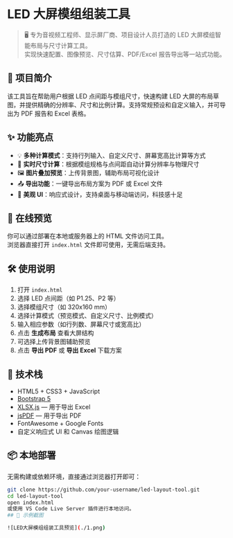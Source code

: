 # LED 大屏模组组装工具

> 🖥️ 专为音视频工程师、显示屏厂商、项目设计人员打造的 LED 大屏模组智能布局与尺寸计算工具。  
> 实现快速配置、图像预览、尺寸估算、PDF/Excel 报告导出等一站式功能。

## 📌 项目简介

该工具旨在帮助用户根据 LED 点间距与模组尺寸，快速构建 LED 大屏的布局草图，并提供精确的分辨率、尺寸和比例计算。支持常规预设和自定义输入，并可导出为 PDF 报告和 Excel 表格。

## ✨ 功能亮点

- 💡 **多种计算模式**：支持行列输入、自定义尺寸、屏幕宽高比计算等方式
- 📐 **实时尺寸计算**：根据模组规格与点间距自动计算分辨率与物理尺寸
- 🖼️ **图片叠加预览**：上传背景图，辅助布局可视化设计
- 📤 **导出功能**：一键导出布局方案为 PDF 或 Excel 文件
- 🎨 **美观 UI**：响应式设计，支持桌面与移动端访问，科技感十足

## 🚀 在线预览

你可以通过部署在本地或服务器上的 HTML 文件访问工具。  
浏览器直接打开 `index.html` 文件即可使用，无需后端支持。

## 🛠️ 使用说明

1. 打开 `index.html`
2. 选择 LED 点间距（如 P1.25、P2 等）
3. 选择模组尺寸（如 320x160 mm）
4. 选择计算模式（预览模式、自定义尺寸、比例模式）
5. 输入相应参数（如行列数、屏幕尺寸或宽高比）
6. 点击 **生成布局** 查看大屏结构
7. 可选择上传背景图辅助预览
8. 点击 **导出 PDF** 或 **导出 Excel** 下载方案

## 🧱 技术栈

- HTML5 + CSS3 + JavaScript
- [Bootstrap 5](https://getbootstrap.com/)
- [XLSX.js](https://github.com/SheetJS/sheetjs) — 用于导出 Excel
- [jsPDF](https://github.com/parallax/jsPDF) — 用于导出 PDF
- FontAwesome + Google Fonts
- 自定义响应式 UI 和 Canvas 绘图逻辑

## 📦 本地部署

无需构建或依赖环境，直接通过浏览器打开即可：

```bash
git clone https://github.com/your-username/led-layout-tool.git
cd led-layout-tool
open index.html
或使用 VS Code Live Server 插件进行本地访问。
## 📄 示例截图

![LED大屏模组组装工具预览](./1.png)
